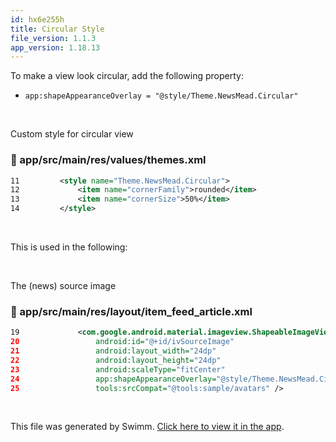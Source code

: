 ```yaml
---
id: hx6e255h
title: Circular Style
file_version: 1.1.3
app_version: 1.18.13
---
```


To make a view look circular, add the following property:

*   `app:shapeAppearanceOverlay = "@style/Theme.NewsMead.Circular"`

<br/>

Custom style for circular view
<!-- NOTE-swimm-snippet: the lines below link your snippet to Swimm -->
### 📄 app/src/main/res/values/themes.xml
```xml
11         <style name="Theme.NewsMead.Circular">
12             <item name="cornerFamily">rounded</item>
13             <item name="cornerSize">50%</item>
14         </style>
```

<br/>

This is used in the following:

<br/>

The (news) source image
<!-- NOTE-swimm-snippet: the lines below link your snippet to Swimm -->
### 📄 app/src/main/res/layout/item_feed_article.xml
```xml
19             <com.google.android.material.imageview.ShapeableImageView
20                 android:id="@+id/ivSourceImage"
21                 android:layout_width="24dp"
22                 android:layout_height="24dp"
23                 android:scaleType="fitCenter"
24                 app:shapeAppearanceOverlay="@style/Theme.NewsMead.Circular"
25                 tools:srcCompat="@tools:sample/avatars" />
```

<br/>

This file was generated by Swimm. [Click here to view it in the app](https://app.swimm.io/repos/Z2l0aHViJTNBJTNBbmV3c21lYWQlM0ElM0F1YmVyZ29ubXg=/docs/hx6e255h).
